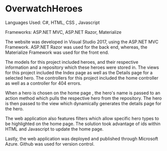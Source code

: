 # OverwatchHeroes

Languages Used: C#, HTML, CSS , Javascript

Frameworks: ASP.NET MVC, ASP.NET Razor, Materialize 

The website was developed in Visual Studio 2017, using the ASP.NET MVC Framework. ASP.NET Razor was used for the back end, whereas, the Materialize Framework was used for the front end. 

The models for this project included heroes, and their respective information and a repository which these heroes were stored in. The views for this project included the Index page as well as the Details page for a selected hero. The controllers for this project included the home controller as well as a controller for 404 errors. 

When a hero is chosen on the home page , the hero's name is passed to an action method which pulls the respective hero from the repository. The hero is then passed to the view which dynamically generates the details page for the hero. 

The web application also features filters which allow specific hero types to be highlighted on the home page. The solution took advantage of ids within HTML and Javascript to update the home page. 

Lastly, the web application was deployed and published through Microsoft Azure. Github was used for version control. 
